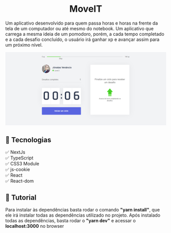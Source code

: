 <h1 align='center'>MoveIT</h1>

<p>Um aplicativo desenvolvido para quem passa horas e horas na frente da tela de um computador ou até mesmo do notebook. 
Um aplicativo que carrega a mesma ideia de um pomodoro, porém, a cada tempo completado e a cada desafio concluído, o usuário irá ganhar xp e avançar assim para um próximo nível.</p>

<img src="public/tela_app.png">

## 🚀 Tecnologias

✅ NextJs <br>
✅ TypeScript <br>
✅ CSS3 Module <br>
✅ js-cookie <br>
✅ React <br>
✅ React-dom <br>

## 📖 Tutorial

<p>Para instalar às dependências basta rodar o comando <strong>"yarn install"</strong>, que ele irá instalar todas as dependências utilizado no projeto. Após instalado todas as dependências, basta rodar o <strong>"yarn dev"</strong> e acessar o <strong>localhost:3000</strong> no browser</p>
